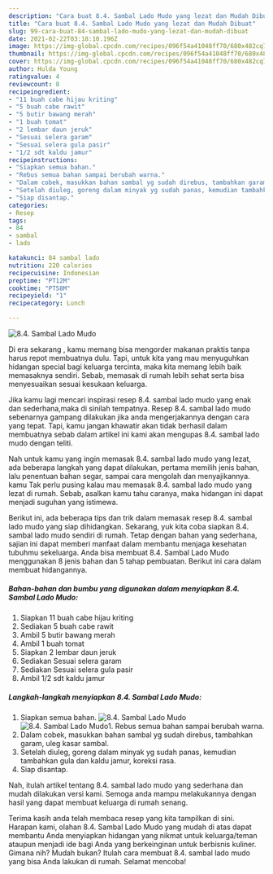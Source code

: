 ```yaml
---
description: "Cara buat 8.4. Sambal Lado Mudo yang lezat dan Mudah Dibuat"
title: "Cara buat 8.4. Sambal Lado Mudo yang lezat dan Mudah Dibuat"
slug: 99-cara-buat-84-sambal-lado-mudo-yang-lezat-dan-mudah-dibuat
date: 2021-02-22T03:18:10.196Z
image: https://img-global.cpcdn.com/recipes/096f54a41048ff70/680x482cq70/84-sambal-lado-mudo-foto-resep-utama.jpg
thumbnail: https://img-global.cpcdn.com/recipes/096f54a41048ff70/680x482cq70/84-sambal-lado-mudo-foto-resep-utama.jpg
cover: https://img-global.cpcdn.com/recipes/096f54a41048ff70/680x482cq70/84-sambal-lado-mudo-foto-resep-utama.jpg
author: Hulda Young
ratingvalue: 4
reviewcount: 8
recipeingredient:
- "11 buah cabe hijau kriting"
- "5 buah cabe rawit"
- "5 butir bawang merah"
- "1 buah tomat"
- "2 lembar daun jeruk"
- "Sesuai selera garam"
- "Sesuai selera gula pasir"
- "1/2 sdt kaldu jamur"
recipeinstructions:
- "Siapkan semua bahan."
- "Rebus semua bahan sampai berubah warna."
- "Dalam cobek, masukkan bahan sambal yg sudah direbus, tambahkan garam, uleg kasar sambal."
- "Setelah diuleg, goreng dalam minyak yg sudah panas, kemudian tambahkan gula dan kaldu jamur, koreksi rasa."
- "Siap disantap."
categories:
- Resep
tags:
- 84
- sambal
- lado

katakunci: 84 sambal lado 
nutrition: 220 calories
recipecuisine: Indonesian
preptime: "PT12M"
cooktime: "PT58M"
recipeyield: "1"
recipecategory: Lunch

---
```



![8.4. Sambal Lado Mudo](https://img-global.cpcdn.com/recipes/096f54a41048ff70/680x482cq70/84-sambal-lado-mudo-foto-resep-utama.jpg)

Di era  sekarang , kamu memang bisa mengorder makanan praktis tanpa harus repot membuatnya dulu. Tapi, untuk kita yang mau menyuguhkan hidangan special bagi keluarga tercinta, maka kita memang lebih baik memasaknya sendiri. Sebab, memasak di rumah lebih sehat serta bisa menyesuaikan sesuai kesukaan keluarga.

Jika kamu lagi mencari inspirasi resep 8.4. sambal lado mudo yang enak dan sederhana,maka di sinilah tempatnya. Resep 8.4. sambal lado mudo  sebenarnya gampang dilakukan jika anda mengerjakannya dengan cara yang tepat. Tapi, kamu jangan khawatir akan tidak berhasil dalam membuatnya 
sebab dalam artikel ini kami akan mengupas 8.4. sambal lado mudo dengan teliti.  



Nah untuk kamu yang ingin memasak 8.4. sambal lado mudo yang lezat, ada beberapa langkah yang dapat dilakukan, pertama memilih jenis bahan, lalu penentuan bahan segar, sampai cara mengolah dan menyajikannya. kamu Tak perlu pusing kalau mau memasak 8.4. sambal lado mudo yang lezat di rumah. Sebab, asalkan kamu  tahu caranya, maka hidangan ini dapat menjadi suguhan yang istimewa.

Berikut ini, ada beberapa tips dan trik dalam memasak resep 8.4. sambal lado mudo yang siap dihidangkan. Sekarang, yuk kita coba siapkan 8.4. sambal lado mudo sendiri di rumah. Tetap dengan bahan yang sederhana, sajian ini dapat memberi manfaat dalam membantu menjaga kesehatan tubuhmu sekeluarga. Anda bisa membuat 8.4. Sambal Lado Mudo menggunakan 8 jenis bahan dan 5 tahap pembuatan. Berikut ini cara dalam membuat hidangannya.

<!--inarticleads1-->

##### Bahan-bahan dan bumbu yang digunakan dalam menyiapkan 8.4. Sambal Lado Mudo:

1. Siapkan 11 buah cabe hijau kriting
1. Sediakan 5 buah cabe rawit
1. Ambil 5 butir bawang merah
1. Ambil 1 buah tomat
1. Siapkan 2 lembar daun jeruk
1. Sediakan Sesuai selera garam
1. Sediakan Sesuai selera gula pasir
1. Ambil 1/2 sdt kaldu jamur




<!--inarticleads2-->

##### Langkah-langkah menyiapkan 8.4. Sambal Lado Mudo:

1. Siapkan semua bahan.
<img src="https://img-global.cpcdn.com/steps/14cdb83db4fc8f8b/160x128cq70/84-sambal-lado-mudo-langkah-memasak-1-foto.jpg" alt="8.4. Sambal Lado Mudo"><img src="https://img-global.cpcdn.com/steps/ec7b0bfa080c2e80/160x128cq70/84-sambal-lado-mudo-langkah-memasak-1-foto.jpg" alt="8.4. Sambal Lado Mudo">1. Rebus semua bahan sampai berubah warna.
1. Dalam cobek, masukkan bahan sambal yg sudah direbus, tambahkan garam, uleg kasar sambal.
1. Setelah diuleg, goreng dalam minyak yg sudah panas, kemudian tambahkan gula dan kaldu jamur, koreksi rasa.
1. Siap disantap.




Nah, itulah artikel tentang  8.4. sambal lado mudo  yang sederhana dan mudah dilakukan versi kami. Semoga anda mampu melakukannya dengan hasil yang dapat membuat keluarga di rumah senang. 

Terima kasih anda telah membaca resep yang kita tampilkan di sini. Harapan kami, olahan  8.4. Sambal Lado Mudo yang mudah di atas dapat membantu Anda menyiapkan hidangan yang nikmat untuk keluarga/teman ataupun menjadi ide bagi Anda yang berkeinginan untuk berbisnis kuliner. Gimana nih? Mudah bukan? Itulah cara membuat 8.4. sambal lado mudo yang bisa Anda lakukan di rumah. Selamat mencoba!


